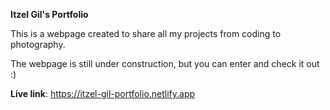 **Itzel Gil's Portfolio**

This is a webpage created to share all my projects from coding to photography.

The webpage is still under construction, but you can enter and check it out :)

**Live link**: https://itzel-gil-portfolio.netlify.app
